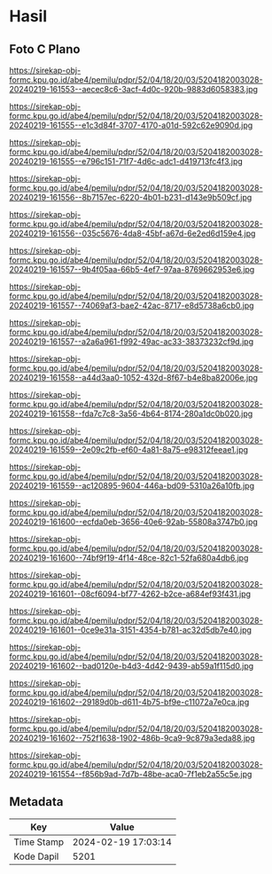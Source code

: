 # Hasil

## Foto C Plano

https://sirekap-obj-formc.kpu.go.id/abe4/pemilu/pdpr/52/04/18/20/03/5204182003028-20240219-161553--aecec8c6-3acf-4d0c-920b-9883d6058383.jpg

https://sirekap-obj-formc.kpu.go.id/abe4/pemilu/pdpr/52/04/18/20/03/5204182003028-20240219-161555--e1c3d84f-3707-4170-a01d-592c62e9090d.jpg

https://sirekap-obj-formc.kpu.go.id/abe4/pemilu/pdpr/52/04/18/20/03/5204182003028-20240219-161555--e796c151-71f7-4d6c-adc1-d419713fc4f3.jpg

https://sirekap-obj-formc.kpu.go.id/abe4/pemilu/pdpr/52/04/18/20/03/5204182003028-20240219-161556--8b7157ec-6220-4b01-b231-d143e9b509cf.jpg

https://sirekap-obj-formc.kpu.go.id/abe4/pemilu/pdpr/52/04/18/20/03/5204182003028-20240219-161556--035c5676-4da8-45bf-a67d-6e2ed6d159e4.jpg

https://sirekap-obj-formc.kpu.go.id/abe4/pemilu/pdpr/52/04/18/20/03/5204182003028-20240219-161557--9b4f05aa-66b5-4ef7-97aa-8769662953e6.jpg

https://sirekap-obj-formc.kpu.go.id/abe4/pemilu/pdpr/52/04/18/20/03/5204182003028-20240219-161557--74069af3-bae2-42ac-8717-e8d5738a6cb0.jpg

https://sirekap-obj-formc.kpu.go.id/abe4/pemilu/pdpr/52/04/18/20/03/5204182003028-20240219-161557--a2a6a961-f992-49ac-ac33-38373232cf9d.jpg

https://sirekap-obj-formc.kpu.go.id/abe4/pemilu/pdpr/52/04/18/20/03/5204182003028-20240219-161558--a44d3aa0-1052-432d-8f67-b4e8ba82006e.jpg

https://sirekap-obj-formc.kpu.go.id/abe4/pemilu/pdpr/52/04/18/20/03/5204182003028-20240219-161558--fda7c7c8-3a56-4b64-8174-280a1dc0b020.jpg

https://sirekap-obj-formc.kpu.go.id/abe4/pemilu/pdpr/52/04/18/20/03/5204182003028-20240219-161559--2e09c2fb-ef60-4a81-8a75-e98312feeae1.jpg

https://sirekap-obj-formc.kpu.go.id/abe4/pemilu/pdpr/52/04/18/20/03/5204182003028-20240219-161559--ac120895-9604-446a-bd09-5310a26a10fb.jpg

https://sirekap-obj-formc.kpu.go.id/abe4/pemilu/pdpr/52/04/18/20/03/5204182003028-20240219-161600--ecfda0eb-3656-40e6-92ab-55808a3747b0.jpg

https://sirekap-obj-formc.kpu.go.id/abe4/pemilu/pdpr/52/04/18/20/03/5204182003028-20240219-161600--74bf9f19-4f14-48ce-82c1-52fa680a4db6.jpg

https://sirekap-obj-formc.kpu.go.id/abe4/pemilu/pdpr/52/04/18/20/03/5204182003028-20240219-161601--08cf6094-bf77-4262-b2ce-a684ef93f431.jpg

https://sirekap-obj-formc.kpu.go.id/abe4/pemilu/pdpr/52/04/18/20/03/5204182003028-20240219-161601--0ce9e31a-3151-4354-b781-ac32d5db7e40.jpg

https://sirekap-obj-formc.kpu.go.id/abe4/pemilu/pdpr/52/04/18/20/03/5204182003028-20240219-161602--bad0120e-b4d3-4d42-9439-ab59a1f115d0.jpg

https://sirekap-obj-formc.kpu.go.id/abe4/pemilu/pdpr/52/04/18/20/03/5204182003028-20240219-161602--29189d0b-d611-4b75-bf9e-c11072a7e0ca.jpg

https://sirekap-obj-formc.kpu.go.id/abe4/pemilu/pdpr/52/04/18/20/03/5204182003028-20240219-161602--752f1638-1902-486b-9ca9-9c879a3eda88.jpg

https://sirekap-obj-formc.kpu.go.id/abe4/pemilu/pdpr/52/04/18/20/03/5204182003028-20240219-161554--f856b9ad-7d7b-48be-aca0-7f1eb2a55c5e.jpg


## Metadata

| Key        | Value               |
| ---------- | ------------------- |
| Time Stamp | 2024-02-19 17:03:14 |
| Kode Dapil | 5201                |



